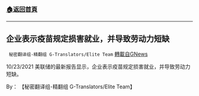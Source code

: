 ###  [:house:返回首頁](https://github.com/ourhimalayas/txt)
---


## 企业表示疫苗规定损害就业，并导致劳动力短缺
` 秘密翻译组-精翻组 G-Translators/Elite Team` [轉載自GNews](https://gnews.org/zh-hans/1618713/)

10/23/2021 美联储的最新报告显示，企业表示疫苗规定损害就业，并导致劳动力短缺。

By： 【秘密翻译组-精翻组 G-Translators/Elite Team】

